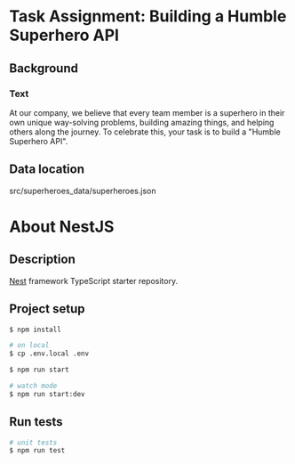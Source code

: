 # Task Assignment: Building a Humble Superhero API
## Background
### Text

At our company, we believe that every team member is a superhero in their own unique way-solving problems, building amazing things, and helping others along the journey. To celebrate this, your task is to build a "Humble Superhero API".

## Data location

src/superheroes_data/superheroes.json

# About NestJS
## Description

[Nest](https://github.com/nestjs/nest) framework TypeScript starter repository.

## Project setup

```bash
$ npm install

# on local
$ cp .env.local .env

$ npm run start

# watch mode
$ npm run start:dev
```

## Run tests

```bash
# unit tests
$ npm run test
```
